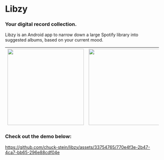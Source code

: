# Libzy
### Your digital record collection.

Libzy is an Android app to narrow down a large Spotify library into suggested albums, based on your current mood.

| <img src="https://github.com/chuck-stein/libzy/assets/33754765/d3dcf8c7-a860-4aca-bdd2-ad3d48c762f0" width=250 />| <img src="https://github.com/chuck-stein/libzy/assets/33754765/1f34a176-5367-47ed-8679-da82b4ff2962" width=250 /> | <img src="https://github.com/chuck-stein/libzy/assets/33754765/cc159e0c-1880-4e96-b53c-f45e699a64dd" width=250 />|
| ----------- | ----------- |--|

### Check out the demo below:

https://github.com/chuck-stein/libzy/assets/33754765/770e4f3e-2b47-4ca7-bb65-296e88cdf04e
